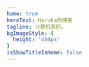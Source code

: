 ```yaml
---
home: true
heroText: Haruka的博客
tagline: 计算机真好。
bgImageStyle: {
  height: '450px'
}
isShowTitleInHome: false
---
```

